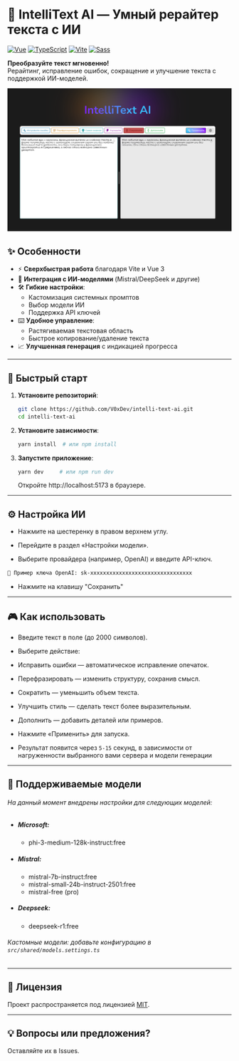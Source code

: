 # 🚀 IntelliText AI — Умный рерайтер текста с ИИ

[![Vue](https://img.shields.io/badge/Vue-3.5+-%2342b883?logo=vuedotjs)](https://vuejs.org/) [![TypeScript](https://img.shields.io/badge/TypeScript-5%2B-%233178c6?logo=typescript)](https://www.typescriptlang.org/) [![Vite](https://img.shields.io/badge/Vite-6%2B-%23646cff?logo=vite)](https://vitejs.dev/) [![Sass](https://img.shields.io/badge/Sass-1.8%2B-%23646cff?logo=sass)](https://sass-scss.ru/documentation/)

**Преобразуйте текст мгновенно!**  
Рерайтинг, исправление ошибок, сокращение и улучшение текста с поддержкой ИИ-моделей.

![Демо](public/demo.png)

## ✨ Особенности

- ⚡ **Сверхбыстрая работа** благодаря Vite и Vue 3
- 🧠 **Интеграция с ИИ-моделями** (Mistral/DeepSeek и другие)
- 🛠️ **Гибкие настройки**:
  - Кастомизация системных промптов
  - Выбор модели ИИ
  - Поддержка API ключей
- ⌨️ **Удобное управление**:
  - Растягиваемая текстовая область
  - Быстрое копирование/удаление текста
- 📈 **Улучшенная генерация** с индикацией прогресса

---

## 🚀 Быстрый старт

1. **Установите репозиторий**:
   ```bash
   git clone https://github.com/V0xDev/intelli-text-ai.git
   cd intelli-text-ai
   ```
2. **Установите зависимости**:
   ```bash
   yarn install  # или npm install
   ```
3. **Запустите приложение**:
   ```bash
   yarn dev     # или npm run dev
   ```
   Откройте http://localhost:5173 в браузере.

---

## ⚙️ Настройка ИИ

- Нажмите на шестеренку в правом верхнем углу.

- Перейдите в раздел «Настройки модели».

- Выберите провайдера (например, OpenAI) и введите API-ключ.

```bash
🔑 Пример ключа OpenAI: sk-xxxxxxxxxxxxxxxxxxxxxxxxxxxxxxxx
```

- Нажмите на клавишу "Сохранить"

---

## 🎮 Как использовать

- Введите текст в поле (до 2000 символов).

- Выберите действие:

- Исправить ошибки — автоматическое исправление опечаток.

- Перефразировать — изменить структуру, сохранив смысл.

- Сократить — уменьшить объем текста.

- Улучшить стиль — сделать текст более выразительным.

- Дополнить — добавить деталей или примеров.

- Нажмите «Применить» для запуска.

- Результат появится через `5-15` секунд, в зависимости от нагруженности выбранного вами сервера и модели генерации

---

## 🤝 Поддерживаемые модели

###### На данный момент внедрены настройки для следующих моделей:

- ##### Microsoft:

  - phi-3-medium-128k-instruct:free

- ##### Mistral:

  - mistral-7b-instruct:free
  - mistral-small-24b-instruct-2501:free
  - mistral-free (pro)

- ##### Deepseek:
  - deepseek-r1:free

###### Кастомные модели: добавьте конфигурацию в `src/shared/models.settings.ts`

---

## 📜 Лицензия

Проект распространяется под лицензией [MIT](https://opensource.org/license/MIT).

---

## 💡 Вопросы или предложения?

Оставляйте их в Issues.
